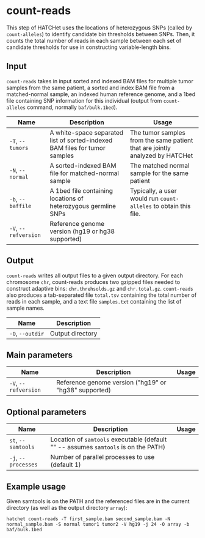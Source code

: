 # count-reads

This step of HATCHet uses the locations of heterozygous SNPs (called by `count-alleles`) to identify candidate bin thresholds between SNPs. Then, it counts the total number of reads in each sample between each set of candidate thresholds for use in constructing variable-length bins.

## Input

`count-reads` takes in input sorted and indexed BAM files for multiple tumor samples from the same patient, a sorted and index BAM file from a matched-normal sample, an indexed human reference genome, and a 1bed file containing SNP information for this individual (output from `count-alleles` command, normally `baf/bulk.1bed`).

| Name | Description | Usage |
|------|-------------|-------|
| `-T`, `--tumors` | A white-space separated list of sorted-indexed BAM files for tumor samples | The tumor samples from the same patient that are jointly analyzed by HATCHet |
| `-N`, `--normal` | A sorted-indexed BAM file for matched-normal sample | The matched normal sample for the same patient |
| `-b`, `--baffile` | A 1bed file containing locations of heterozygous germline SNPs | Typically, a user would run `count-alleles` to obtain this file. |
| `-V`, `--refversion` | Reference genome version (hg19 or hg38 supported) | |

## Output

`count-reads` writes all output files to a given output directory. For each chromosome `chr`, count-reads produces two gzipped files needed to construct adaptive bins: `chr.threhsolds.gz` and `chr.total.gz`. `count-reads` also produces a tab-separated file `total.tsv` containing the total number of reads in each sample, and a text file `samples.txt` containing the list of sample names.

| Name | Description |
|------|-------------|
| `-O`, `--outdir` | Output directory | Directory in which output will be written to (must already exist before running `count-reads`)

## Main parameters

| Name | Description | Usage |
|------|-------------|-------|
| `-V`, `--refversion` | Reference genome version ("hg19" or "hg38" supported) | |


## Optional parameters

| Name | Description | Usage |
|------|-------------|-------|
| `st`, `--samtools` | Location of `samtools` executable (default "" -- assumes `samtools` is on the PATH) |  |
| `-j`, `--processes` | Number of parallel processes to use (default 1) |  |

## Example usage

Given samtools is on the PATH and the referenced files are in the current directory (as well as the output directory `array`):

`hatchet count-reads -T first_sample.bam second_sample.bam -N normal_sample.bam -S normal tumor1 tumor2 -V hg19 -j 24 -O array -b baf/bulk.1bed`
